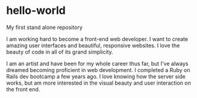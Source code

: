 # hello-world
My first stand alone repository

I am working hard to become a front-end web developer. I want to create amazing user interfaces and beautiful, responsive websites. I love the beauty of code in all of its grand simplicity.

I am an artist and have been for my whole career thus far, but I've always dreamed becoming proficient in web development. I completed a Ruby on Rails dev bootcamp a few years ago. I love knowing how the server side works, but am more interested in the visual beauty and user interaction on the front end. 
